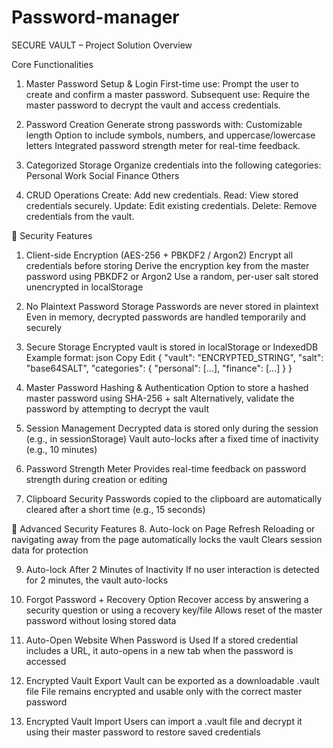 # Password-manager
SECURE VAULT – Project Solution Overview

Core Functionalities
1. Master Password Setup & Login
First-time use:
Prompt the user to create and confirm a master password.
Subsequent use:
Require the master password to decrypt the vault and access credentials.

2. Password Creation
Generate strong passwords with:
Customizable length
Option to include symbols, numbers, and uppercase/lowercase letters
Integrated password strength meter for real-time feedback.

3. Categorized Storage
Organize credentials into the following categories:
Personal
Work
Social
Finance
Others

4. CRUD Operations
Create: Add new credentials.
Read: View stored credentials securely.
Update: Edit existing credentials.
Delete: Remove credentials from the vault.


🔐 Security Features
1. Client-side Encryption (AES-256 + PBKDF2 / Argon2)
 Encrypt all credentials before storing
Derive the encryption key from the master password using PBKDF2 or Argon2
Use a random, per-user salt stored unencrypted in localStorage

2. No Plaintext Password Storage
Passwords are never stored in plaintext
Even in memory, decrypted passwords are handled temporarily and securely

3. Secure Storage
Encrypted vault is stored in localStorage or IndexedDB
Example format:
json
Copy
Edit
{
  "vault": "ENCRYPTED_STRING",
  "salt": "base64SALT",
  "categories": {
    "personal": [...],
    "finance": [...]
  }
}
4. Master Password Hashing & Authentication
Option to store a hashed master password using SHA-256 + salt
Alternatively, validate the password by attempting to decrypt the vault

5. Session Management
Decrypted data is stored only during the session (e.g., in sessionStorage)
Vault auto-locks after a fixed time of inactivity (e.g., 10 minutes)

6. Password Strength Meter
Provides real-time feedback on password strength during creation or editing

7. Clipboard Security
Passwords copied to the clipboard are automatically cleared after a short time (e.g., 15 seconds)


🔐 Advanced Security Features
8. Auto-lock on Page Refresh
Reloading or navigating away from the page automatically locks the vault
Clears session data for protection

9. Auto-lock After 2 Minutes of Inactivity
If no user interaction is detected for 2 minutes, the vault auto-locks

10. Forgot Password + Recovery Option
Recover access by answering a security question or using a recovery key/file
Allows reset of the master password without losing stored data

11. Auto-Open Website When Password is Used
If a stored credential includes a URL, it auto-opens in a new tab when the password is accessed

12. Encrypted Vault Export
Vault can be exported as a downloadable .vault file
File remains encrypted and usable only with the correct master password

13. Encrypted Vault Import
Users can import a .vault file and decrypt it using their master password to restore saved credentials

